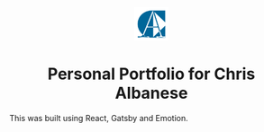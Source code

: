 <p align="center">
  <a href="https:www.ChristopherAlbanese.com">
    <img alt="Logo" src="/public/icons/icon-96x96.png" width="60" />
  </a>
</p>
<h1 align="center">
  Personal Portfolio for Chris Albanese
</h1>

This was built using React, Gatsby and Emotion.
